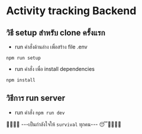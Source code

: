# Activity tracking Backend

## วิธี setup สำหรับ clone ครั้งแรก

- run คำสั่งด้านล่าง เพื่อสร้าง file .env

`npm run setup`

- run คำสั่ง เพื่อ install dependencies

`npm install`

## วิธีการ run server

- run คำสั่ง `npm run dev`

🤨🤪🧐🥳 ---เป็นกำลังใจให้ `survival` ทุกคน--- 😴🥺😮‍💨🤢
